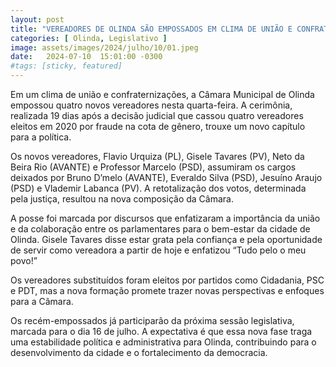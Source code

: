 ```yaml
---
layout: post
title: "VEREADORES DE OLINDA SÃO EMPOSSADOS EM CLIMA DE UNIÃO E CONFRATERNIZAÇÕES"
categories: [ Olinda, Legislativo ]
image: assets/images/2024/julho/10/01.jpeg
date:   2024-07-10  15:01:00 -0300
#tags: [sticky, featured]
---
```

Em um clima de união e confraternizações, a Câmara Municipal de Olinda empossou quatro novos vereadores nesta quarta-feira. A cerimônia, realizada 19 dias após a decisão judicial que cassou quatro vereadores eleitos em 2020 por fraude na cota de gênero, trouxe um novo capítulo para a política.

Os novos vereadores, Flavio Urquiza (PL), Gisele Tavares (PV), Neto da Beira Rio (AVANTE) e Professor Marcelo (PSD), assumiram os cargos deixados por Bruno D’melo (AVANTE), Everaldo Silva (PSD), Jesuíno Araujo (PSD) e Vlademir Labanca (PV). A retotalização dos votos, determinada pela justiça, resultou na nova composição da Câmara.

A posse foi marcada por discursos que enfatizaram a importância da união e da colaboração entre os parlamentares para o bem-estar da cidade de Olinda. Gisele Tavares disse estar grata pela confiança e pela oportunidade de servir como vereadora a partir de hoje e enfatizou “Tudo pelo o meu povo!”

Os vereadores substituídos foram eleitos por partidos como Cidadania, PSC e PDT, mas a nova formação promete trazer novas perspectivas e enfoques para a Câmara.

Os recém-empossados já participarão da próxima sessão legislativa, marcada para o dia 16 de julho. A expectativa é que essa nova fase traga uma estabilidade política e administrativa para Olinda, contribuindo para o desenvolvimento da cidade e o fortalecimento da democracia.